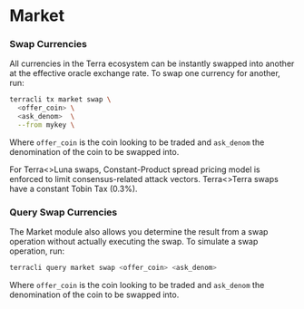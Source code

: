 # Market

### Swap Currencies

All currencies in the Terra ecosystem can be instantly swapped into another at the effective oracle exchange rate. To swap one currency for another, run:

```bash
terracli tx market swap \
  <offer_coin> \
  <ask_denom>  \
  --from mykey \
```

Where `offer_coin` is the coin looking to be traded and `ask_denom` the denomination of the coin to be swapped into.

For Terra<>Luna swaps, Constant-Product spread pricing model is enforced to limit consensus-related attack vectors. Terra<>Terra swaps have a constant Tobin Tax (0.3%).

### Query Swap Currencies

The Market module also allows you determine the result from a swap operation without actually executing the swap. To simulate a swap operation, run:

```bash
terracli query market swap <offer_coin> <ask_denom>
```

Where `offer_coin` is the coin looking to be traded and `ask_denom` the denomination of the coin to be swapped into.
